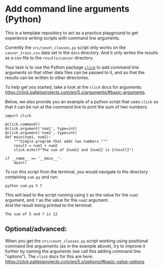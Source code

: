 # Add command line arguments (Python)

This is a template repository to act as a practice playground 
to get experience writing scripts with command line arguments.

Currently the `src/count_classes.py` script only works 
on the `cancer_train.csv` data set in the `data` directory. 
And it only writes the results as a csv file to the 
`results/cancer` directory. 

Your task is to use the Python package 
[`click`](https://click.palletsprojects.com/en/5.x/)
to add command line arguments so that other data files 
can be passed to it, 
and so that the results can be written to other directories.

To help get you started, 
take a look at the `click` docs for arguments:
<https://click.palletsprojects.com/en/5.x/arguments/#basic-arguments>.


Below, we also provide you an example of a python script 
that uses `click` so that it can be run at the command line 
to print the sum of two numbers.

```{python}
import click

@click.command()
@click.argument('num1', type=int)
@click.argument('num2', type=int)
def main(num1, num2):
    """Simple program that adds two numbers."""
    result = num1 + num2
    click.echo(f"The sum of {num1} and {num2} is {result}")

if __name__ == '__main__':
    main()
```

To run this script from the terminal, 
you would navigate to the directory containing `sum.py` 
and run:

```{bash}
python sum.py 5 7
```

This will lead to the script running using `5` as the 
value for the `num1` argument, 
and `7` as the value for the `num2` argument.  
And the result being printed to the terminal:

```
The sum of 5 and 7 is 12
```

## Optional/advanced:

When you get the `src/count_classes.py` script working using 
positional command line arguements (as in the example above),
try to improve it further by naming the arguments 
(we call this adding command line "options").
The `click` docs for this are here: 
<https://click.palletsprojects.com/en/5.x/options/#basic-value-options>
